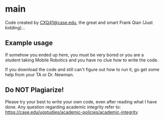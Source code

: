 # main

Code created by CXQ41@case.edu, the great and smart Frank Qian (Just kidding)...

## Example usage

If somehow you ended up here, you must be very bored or you are a student taking Mobile Robotics and you have no clue how to write the code. 

If you download the code and still can't figure out how to run it, go get some help from your TA or Dr. Newman.

## Do NOT Plagiarize!

Please try your best to write your own code, even after reading what I have done. Any question regarding academic integrity refer to:
https://case.edu/ugstudies/academic-policies/academic-integrity

    